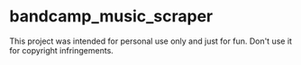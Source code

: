 # bandcamp_music_scraper
This project was intended for personal use only and just for fun. Don't use it for copyright infringements.

